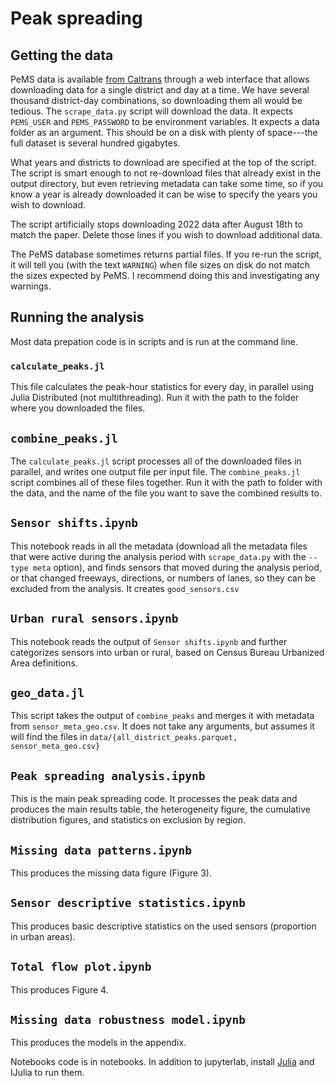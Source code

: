 # Peak spreading

## Getting the data

PeMS data is available [from Caltrans](https://pems.dot.ca.gov/) through a web interface that allows downloading data for a single district and day at a time. We have several thousand district-day combinations, so downloading them all would be tedious. The `scrape_data.py` script will download the data. It expects `PEMS_USER` and `PEMS_PASSWORD` to be environment variables. It expects a data folder as an argument. This should be on a disk with plenty of space---the full dataset is several hundred gigabytes.

What years and districts to download are specified at the top of the script. The script is smart enough to not re-download files that already exist in the output directory, but even retrieving metadata can take some time, so if you know a year is already downloaded it can be wise to specify the years you wish to download.

The script artificially stops downloading 2022 data after August 18th to match the paper. Delete those lines if you wish to download additional data.

The PeMS database sometimes returns partial files. If you re-run the script, it will tell you (with the text `WARNING`) when file sizes on disk do not match the sizes expected by PeMS. I recommend doing this and investigating any warnings.

## Running the analysis

Most data prepation code is in scripts and is run at the command line.

### `calculate_peaks.jl`

This file calculates the peak-hour statistics for every day, in parallel using Julia Distributed (not multithreading). Run it with the path to the folder where you downloaded the files.

## `combine_peaks.jl`

The `calculate_peaks.jl` script processes all of the downloaded files in parallel, and writes one output file per input file. The `combine_peaks.jl` script combines all of these files together. Run it with the path to folder with the data, and the name of the file you want to save the combined results to.

## `Sensor shifts.ipynb`

This notebook reads in all the metadata (download all the metadata files that were active during the analysis period with `scrape_data.py` with the `--type meta` option), and finds sensors that moved during the analysis period, or that changed freeways, directions, or numbers of lanes, so they can be excluded from the analysis. It creates `good_sensors.csv`

## `Urban rural sensors.ipynb`

This notebook reads the output of `Sensor shifts.ipynb` and further categorizes sensors into urban or rural, based on Census Bureau Urbanized Area definitions.

## `geo_data.jl`

This script takes the output of `combine_peaks` and merges it with metadata from `sensor_meta_geo.csv`. It does not take any arguments, but assumes it will find the files in `data/{all_district_peaks.parquet, sensor_meta_geo.csv}`

## `Peak spreading analysis.ipynb`

This is the main peak spreading code. It processes the peak data and produces the main results table, the heterogeneity figure, the cumulative distribution figures, and statistics on exclusion by region.

## `Missing data patterns.ipynb`

This produces the missing data figure (Figure 3).

## `Sensor descriptive statistics.ipynb`

This produces basic descriptive statistics on the used sensors (proportion in urban areas).

## `Total flow plot.ipynb`

This produces Figure 4.

## `Missing data robustness model.ipynb`

This produces the models in the appendix.




Notebooks code is in notebooks. In addition to jupyterlab, install [Julia](https://julialang.org) and IJulia to run them.

